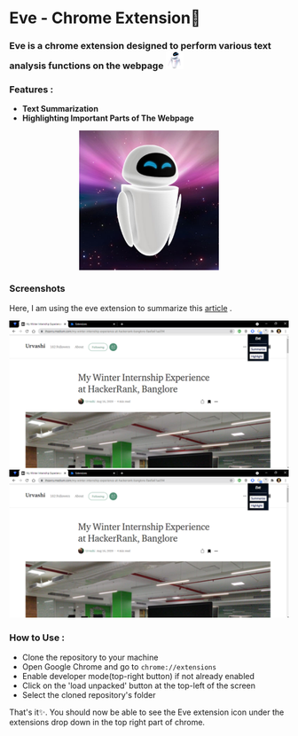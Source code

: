 # Eve - Chrome Extension🌟

### Eve is a chrome extension designed to perform various text analysis functions on the webpage <img src="images/4.png" alt="picture of eve" width="32"/>

### Features :
- **Text Summarization**
- **Highlighting Important Parts of The Webpage**
<p align="center">
  <img src="https://github.com/Kakarot-2000/Chrome-Extension-Eve/blob/main/eve-wall-e.jpg" style="display: block;margin-left: auto;margin-right: auto;width: 50%;"/>
</p>

### Screenshots
Here, I am using the eve extension to summarize this [article](https://ihsavru.medium.com/my-winter-internship-experience-at-hackerrank-banglore-8ae8a61aa594) .

![The extension icon is clicked](https://github.com/Kakarot-2000/Chrome-Extension-Eve/blob/main/images/Screenshot%20(367).png)
![Result](https://github.com/Kakarot-2000/Chrome-Extension-Eve/blob/main/images/Screenshot%20(367).png)

### How to Use :
- Clone the repository to your machine
- Open Google Chrome and go to `chrome://extensions`
- Enable developer mode(top-right button) if not already enabled
- Click on the 'load unpacked' button at the top-left of the screen
- Select the cloned repository's folder

That's it✨. You should now be able to see the Eve extension icon under the extensions drop down in the top right part of chrome.
